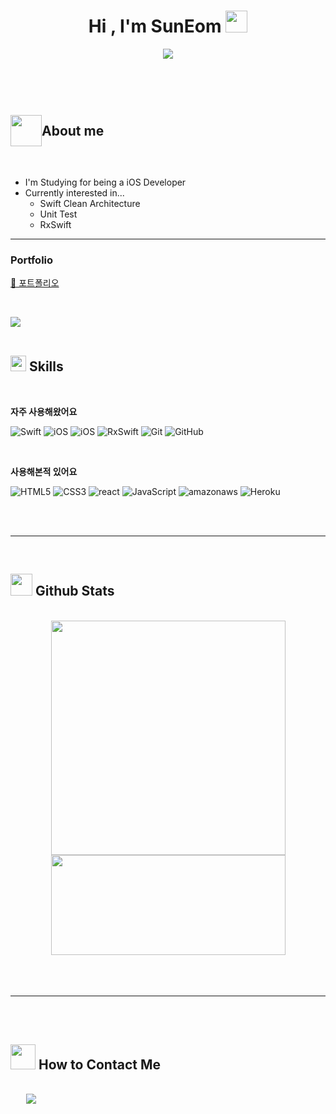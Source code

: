 <h1 align="center"><b>Hi , I'm SunEom </b><img src="https://media.giphy.com/media/hvRJCLFzcasrR4ia7z/giphy.gif" width="35"></h1>

<p align="center">
  <a href="https://github.com/SunEom"><img src="https://readme-typing-svg.herokuapp.com?font=Time+New+Roman&color=cyan&size=25&center=true&vCenter=true&width=600&height=100&lines=Self-taught+iOS+Developer,;Computer+Science+Student,;Active+Learner/Researcher,;Love+to+learn+new+stuffs!"></a>
</p>

<br>

## <div style="display:flex; align-items:center" ><img src= "https://media.giphy.com/media/SQTSmiJl0uKoZNdv1T/giphy.gif?cid=ecf05e47ave1i5ha26rhds65od1c8j0aqo7rq46gw3z2q9bi&ep=v1_stickers_search&rid=giphy.gif&ct=s" width="50" style="margin-top: 30"/> <b style="margin-top:30px">About me</b></div>

<br>

- I'm Studying for being a iOS Developer
- Currently interested in...
  - Swift Clean Architecture
  - Unit Test
  - RxSwift
---
### Portfolio
[📖 포트폴리오](./포트폴리오.pdf)

<br>

<img src="https://user-images.githubusercontent.com/73097560/115834477-dbab4500-a447-11eb-908a-139a6edaec5c.gif"><br><br>

## <img src="https://media2.giphy.com/media/QssGEmpkyEOhBCb7e1/giphy.gif?cid=ecf05e47a0n3gi1bfqntqmob8g9aid1oyj2wr3ds3mg700bl&rid=giphy.gif" width ="25"><b> Skills</b>

<br>

<p align="center">

  <b>자주 사용해왔어요</b>
  
  ![Swift](https://img.shields.io/badge/swift%20-F05138.svg?style=for-the-badge&logo=swift&logoColor=white)
  ![iOS](https://img.shields.io/badge/ios%20-000000.svg?style=for-the-badge&logo=apple&logoColor=white)
  ![iOS](https://img.shields.io/badge/xcode%20-147EFB.svg?style=for-the-badge&logo=xcode&logoColor=white)
  ![RxSwift](https://img.shields.io/badge/RxSwift-B7178C.svg?style=for-the-badge&logo=reactivex&logoColor=white)
  ![Git](https://img.shields.io/badge/git-%23F05033.svg?style=for-the-badge&logo=git&logoColor=white)
  ![GitHub](https://img.shields.io/badge/github-%23121011.svg?style=for-the-badge&logo=github&logoColor=white)
  
<br>

  <b>사용해본적 있어요</b>
  
  ![HTML5](https://img.shields.io/badge/HTML5%20-%23E34F26.svg?style=for-the-badge&logo=html5&logoColor=white)
  ![CSS3](https://img.shields.io/badge/CSS%20-%231572B6.svg?style=for-the-badge&logo=css3&logoColor=white)
  ![react](https://img.shields.io/badge/react-61DAFB.svg?style=for-the-badge&logo=react&logoColor=white)
  ![JavaScript](https://img.shields.io/badge/JavaScript%20-%23F7DF1E.svg?style=for-the-badge&logo=javascript&logoColor=black)
  ![amazonaws](https://img.shields.io/badge/aws&nbsp;ec2-232F3E.svg?style=for-the-badge&logo=amazonaws&logoColor=white)
  ![Heroku](https://img.shields.io/badge/heroku-430098.svg?style=for-the-badge&logo=heroku&logoColor=white)
  
  
</p>

<br>
<br>

---

<br>

## <img src="https://media.giphy.com/media/uhWLu2lsU0rfLiwYlI/giphy.gif?cid=ecf05e478nlruozis9eqzfjbhx3guy1n8tyco5a2zq1cmd1d&ep=v1_stickers_search&rid=giphy.gif&ct=s" width="35"><b> Github Stats </b>

<br>

<div align="center">

<a href="https://github.com/SunEom/">

  <img src="https://github-readme-stats.vercel.app/api?username=SunEom&show_icons=true&theme=" width="375"/>
  <img src="https://github-readme-stats.vercel.app/api/top-langs?username=suneom&show_icons=true&locale=en&layout=compact&line_height=20&title_color=7A7ADB&icon_color=2234AE&text_color=D3D3D3&bg_color=0,000000,130F40" width="375" height="160"/>

</a>
</div>

<br>
<br>
<br>

---

<br>
<br>

## <div><img src="https://media.giphy.com/media/iPRtIf0OlGlSnNfV7W/giphy.gif?cid=ecf05e47u4f8tnm1l95q02p8ni5oa5xenyrz6gxdp6eh3ydd&ep=v1_stickers_search&rid=giphy.gif&ct=s" width="40" ><span> How to Contact Me </span></div>

<br>
<div style = "margin-left:25px">
<a href="mailto:dkxl0701@gmail.com" target="_blank">
<img src="https://img.shields.io/badge/gmail:  SunEom-%23EA4335.svg?style=for-the-badge&logo=gmail&logoColor=white" t=mail style="margin-bottom: 5px;" />
</a>

</div>

<br>
<br>
<br>
<br>

